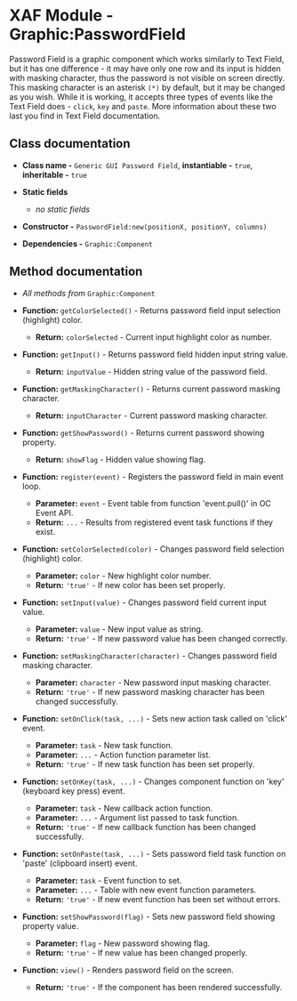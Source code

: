 # XAF Module - Graphic:PasswordField

Password Field is a graphic component which works similarly to Text Field, but it has one difference - it may have only one row and its input is hidden with masking character, thus the password is not visible on screen directly. This masking character is an asterisk `(*)` by default, but it may be changed as you wish. While it is working, it accepts three types of events like the Text Field does - `click`, `key` and `paste`. More information about these two last you find in Text Field documentation.

## Class documentation

* **Class name -** `Generic GUI Password Field`, **instantiable -** `true`, **inheritable -** `true`
* **Static fields**

  * *no static fields*

* **Constructor -** `PasswordField:new(positionX, positionY, columns)`
* **Dependencies -** `Graphic:Component`

## Method documentation

* *All methods from* `Graphic:Component`
* **Function:** `getColorSelected()` - Returns password field input selection (highlight) color.

  * **Return:** `colorSelected` - Current input highlight color as number.

* **Function:** `getInput()` - Returns password field hidden input string value.

  * **Return:** `inputValue` - Hidden string value of the password field.

* **Function:** `getMaskingCharacter()` - Returns current password masking character.

  * **Return:** `inputCharacter` - Current password masking character.

* **Function:** `getShowPassword()` - Returns current password showing property.

  * **Return:** `showFlag` - Hidden value showing flag.

* **Function:** `register(event)` - Registers the password field in main event loop.

  * **Parameter:** `event` - Event table from function 'event.pull()' in OC Event API.
  * **Return:** `...` - Results from registered event task functions if they exist.

* **Function:** `setColorSelected(color)` - Changes password field selection (highlight) color.

  * **Parameter:** `color` - New highlight color number.
  * **Return:** `'true'` - If new color has been set properly.

* **Function:** `setInput(value)` - Changes password field current input value.

  * **Parameter:** `value` - New input value as string.
  * **Return:** `'true'` - If new password value has been changed correctly.

* **Function:** `setMaskingCharacter(character)` - Changes password field masking character.

  * **Parameter:** `character` - New password input masking character.
  * **Return:** `'true'` - If new password masking character has been changed successfully.

* **Function:** `setOnClick(task, ...)` - Sets new action task called on 'click' event.

  * **Parameter:** `task` - New task function.
  * **Parameter:** `...` - Action function parameter list.
  * **Return:** `'true'` - If new task function has been set properly.

* **Function:** `setOnKey(task, ...)` - Changes component function on 'key' (keyboard key press) event.

  * **Parameter:** `task` - New callback action function.
  * **Parameter:** `...` - Argument list passed to task function.
  * **Return:** `'true'` - If new callback function has been changed successfully.

* **Function:** `setOnPaste(task, ...)` - Sets password field task function on 'paste' (clipboard insert) event.

  * **Parameter:** `task` - Event function to set.
  * **Parameter:** `...` - Table with new event function parameters.
  * **Return:** `'true'` - If new event function has been set without errors.

* **Function:** `setShowPassword(flag)` - Sets new password field showing property value.

  * **Parameter:** `flag` - New password showing flag.
  * **Return:** `'true'` - If new value has been changed properly.

* **Function:** `view()` - Renders password field on the screen.

  * **Return:** `'true'` - If the component has been rendered successfully.
